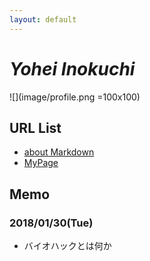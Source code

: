```yaml
---
layout: default
---
```


# _Yohei Inokuchi_
![](image/profile.png =100x100)

## URL List
- [about Markdown](https://github.com/BioClub/Practice-Repository/blob/master/Reference.md)
- [MyPage](http://bha5.bioclub.org/participants/yohei/)

## Memo
### 2018/01/30(Tue)
- バイオハックとは何か

